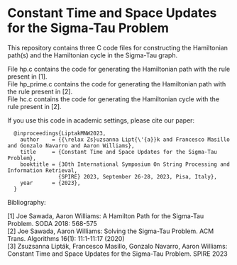 # Constant Time and Space Updates for the Sigma-Tau Problem

This repository contains three C code files for constructing the Hamiltonian path(s) and the Hamiltonian cycle in the Sigma-Tau graph.

File hp.c contains the code for generating the Hamiltonian path with the rule present in [1]. \
File hp_prime.c contains the code for generating the Hamiltonian path with the rule present in [2]. \
File hc.c contains the code for generating the Hamiltonian cycle with the rule present in [2].

If you use this code in academic settings, please cite our paper:
```
  @inproceedings{LiptakMNW2023,
    author    = {{\relax Zs}uzsanna Lipt{\'{a}}k and Francesco Masillo and Gonzalo Navarro and Aaron Williams},
    title     = {Constant Time and Space Updates for the Sigma-Tau Problem},
    booktitle = {30th International Symposium On String Processing and Information Retrieval, 
                {SPIRE} 2023, September 26-28, 2023, Pisa, Italy},
    year      = {2023},
  }
```

Bibliography:

[1] Joe Sawada, Aaron Williams: A Hamilton Path for the Sigma-Tau Problem. SODA 2018: 568-575 \
[2] Joe Sawada, Aaron Williams: Solving the Sigma-Tau Problem. ACM Trans. Algorithms 16(1): 11:1-11:17 (2020) \
[3] Zsuzsanna Lipták, Francesco Masillo, Gonzalo Navarro, Aaron Williams: Constant Time and Space Updates for the Sigma-Tau Problem. SPIRE 2023
